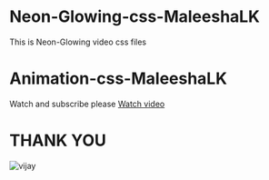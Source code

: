 # Neon-Glowing-css-MaleeshaLK
This is Neon-Glowing video css files


# Animation-css-MaleeshaLK

Watch and subscribe please
<a href="https://youtu.be/5FEtgjNrLcY">Watch video</a>
  
# THANK YOU

![vijay](https://user-images.githubusercontent.com/78329721/135889814-11d386a7-5a42-467c-8070-f0602cafff98.png)
